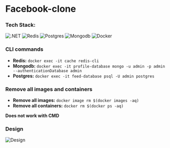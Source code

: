 # Facebook-clone

### Tech Stack:
![.NET](https://img.shields.io/badge/.NET-5C2D91?style=for-the-badge&logo=.net&logoColor=white)
![Redis](https://img.shields.io/badge/redis-CC0000.svg?&style=for-the-badge&logo=redis&logoColor=white)
![Postgres](https://img.shields.io/badge/PostgreSQL-316192?style=for-the-badge&logo=postgresql&logoColor=white)
![Mongodb](https://img.shields.io/badge/MongoDB-4EA94B?style=for-the-badge&logo=mongodb&logoColor=white)
![Docker](https://img.shields.io/badge/Docker-2CA5E0?style=for-the-badge&logo=docker&logoColor=white)


### CLI commands
- **Redis:** ```docker exec -it cache redis-cli```
- **Mongodb:** ```docker exec -it profile-database mongo -u admin -p admin --authenticationDatabase admin```
- **Postgres:** ```docker exec -it feed-database psql -U admin postgres```

### Remove all images and containers
- **Remove all images:** ```docker image rm $(docker images -aq)```
- **Remove all containers:** ```docker rm $(docker ps -aq)```

**Does not work with CMD**

### Design
![Design](https://user-images.githubusercontent.com/45307657/115917987-8d706300-a494-11eb-855d-1c1d1ae2f009.png)